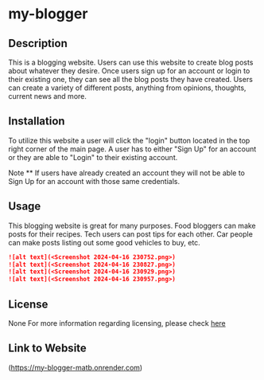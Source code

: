 # my-blogger

## Description

This is a blogging website.
Users can use this website to create blog posts about whatever they desire.
Once users sign up for an account
or login to their existing one,
they can see all the blog posts they have created.
Users can create a variety of different posts,
anything from opinions, thoughts, current news and more.

## Installation

To utilize this website
a user will click the "login" button
located in the top right corner of the main page.
A user has to either "Sign Up" for an account
or they are able to "Login" to their existing account.

Note ** If users have already created an account
they will not be able to Sign Up for an account with those same credentials.

## Usage

This blogging website is great for many purposes.
Food bloggers can make posts for their recipes.
Tech users can post tips for each other.
Car people can make posts listing out some good vehicles to buy, etc.

```md
![alt text](<Screenshot 2024-04-16 230752.png>)
![alt text](<Screenshot 2024-04-16 230827.png>)
![alt text](<Screenshot 2024-04-16 230929.png>)
![alt text](<Screenshot 2024-04-16 230957.png>)
```

## License

None
For more information regarding licensing, 
please check [here](https://choosealicense.com/licenses/)

## Link to Website

(https://my-blogger-matb.onrender.com)